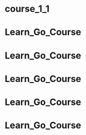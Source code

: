 # course_1_1
# Learn_Go_Course
# Learn_Go_Course
# Learn_Go_Course
# Learn_Go_Course
# Learn_Go_Course
